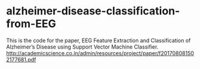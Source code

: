 # alzheimer-disease-classification-from-EEG

This is the code for the paper, EEG Feature Extraction and Classification of Alzheimer’s
Disease using Support Vector Machine Classifier. http://academicscience.co.in/admin/resources/project/paper/f201708081502177681.pdf
